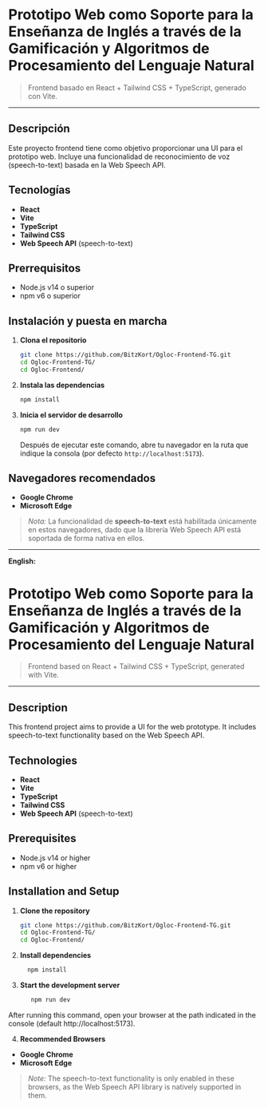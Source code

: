 # Prototipo Web como Soporte para la Enseñanza de Inglés a través de la Gamificación y Algoritmos de Procesamiento del Lenguaje Natural

> Frontend basado en React + Tailwind CSS + TypeScript, generado con Vite.

---

## Descripción

Este proyecto frontend tiene como objetivo proporcionar una UI para el prototipo web. Incluye una funcionalidad de reconocimiento de voz (speech-to-text) basada en la Web Speech API.

## Tecnologías

* **React**
* **Vite**
* **TypeScript**
* **Tailwind CSS**
* **Web Speech API** (speech-to-text)

## Prerrequisitos

* Node.js v14 o superior
* npm v6 o superior

## Instalación y puesta en marcha

1. **Clona el repositorio**

   ```bash
   git clone https://github.com/BitzKort/Ogloc-Frontend-TG.git
   cd Ogloc-Frontend-TG/
   cd Ogloc-Frontend/
   ```

2. **Instala las dependencias**

   ```bash
   npm install
   ```

3. **Inicia el servidor de desarrollo**

   ```bash
   npm run dev
   ```

   Después de ejecutar este comando, abre tu navegador en la ruta que indique la consola (por defecto `http://localhost:5173`).

## Navegadores recomendados

* **Google Chrome**
* **Microsoft Edge**

> *Nota:* La funcionalidad de **speech-to-text** está habilitada únicamente en estos navegadores, dado que la librería Web Speech API está soportada de forma nativa en ellos.

---
**English:**

# Prototipo Web como Soporte para la Enseñanza de Inglés a través de la Gamificación y Algoritmos de Procesamiento del Lenguaje Natural

> Frontend based on React + Tailwind CSS + TypeScript, generated with Vite.

---

## Description

This frontend project aims to provide a UI for the web prototype. It includes speech-to-text functionality based on the Web Speech API.

## Technologies

* **React**
* **Vite**
* **TypeScript**
* **Tailwind CSS**
* **Web Speech API** (speech-to-text)

## Prerequisites

* Node.js v14 or higher
* npm v6 or higher

## Installation and Setup

1. **Clone the repository**

   ```bash
   git clone https://github.com/BitzKort/Ogloc-Frontend-TG.git
   cd Ogloc-Frontend-TG/
   cd Ogloc-Frontend/


2. **Install dependencies**

    ```bash
      npm install

3. **Start the development server**

   ```bash
      npm run dev

After running this command, open your browser at the path indicated in the console (default http://localhost:5173).

4. **Recommended Browsers**

* **Google Chrome**
* **Microsoft Edge**
> *Note:* The speech-to-text functionality is only enabled in these browsers, as the Web Speech API library is natively supported in them.

